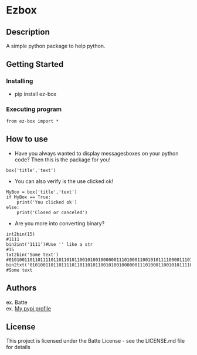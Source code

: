 # Ezbox


## Description

A simple python package to help python.

## Getting Started

### Installing

* pip install ez-box

### Executing program

```
from ez-box import *
```

## How to use
* Have you always wanted to display messagesboxes on your python code? Then this is the package for you!
```
box('title','text')
```

* You can also verify is the use clicked ok!
```
MyBox = box('title','text')
if MyBox == True:
	print('You clicked ok')
else:
	print('Closed or canceled')
```
* Are you more into converting binary?
```
int2bin(15)
#1111
bin2int('1111')#Use '' like a str
#15
txt2bin('Some text')
#010100110110111101101101011001010010000001110100011001010111100001110100
bin2txt('010100110110111101101101011001010010000001110100011001010111100001110100')
#Some text
```

## Authors


ex. Batte  
ex. [My pypi profile](https://pypi.org/user/Batte/)


## License

This project is licensed under the Batte License - see the LICENSE.md file for details
